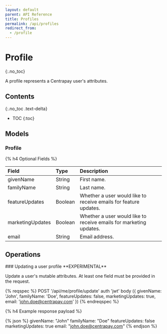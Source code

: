 ```yaml
---
layout: default
parent: API Reference
title: Profiles
permalink: /api/profiles
redirect_from:
  - /profile
---
```


# Profile
{:.no_toc}

A profile represents a Centrapay user's attributes.

## Contents
{:.no_toc .text-delta}

* TOC
{:toc}


## Models

### Profile

{% h4 Optional Fields %}

| Field            | Type    | Description                                                        |
| :--------------- | :------ | :---------------------------------------------------------------   |
| givenName        | String  | First name.                                                        |
| familyName       | String  | Last name.                                                         |
| featureUpdates   | Boolean | Whether a user would like to receive emails for feature updates.   |
| marketingUpdates | Boolean | Whether a user would like to receive emails for marketing updates. |
| email            | String  | Email address.                                                     |


## Operations

<a name="updating-a-user-profile">
### Updating a user profile **EXPERIMENTAL**

Update a user's mutable attributes. At least one field must be provided in the
request.


{% reqspec %}
  POST '/api/me/profile/update'
  auth 'jwt'
  body ({
    givenName: 'John',
    familyName: 'Doe',
    featureUpdates: false,
    marketingUpdates: true,
    email: 'john.doe@centrapay.com'
  })
{% endreqspec %}


{% h4 Example response payload %}

{% json %}
  givenName: "John"
  familyName: "Doe"
  featureUpdates: false
  marketingUpdates: true
  email: "john.doe@centrapay.com"
{% endjson %}
